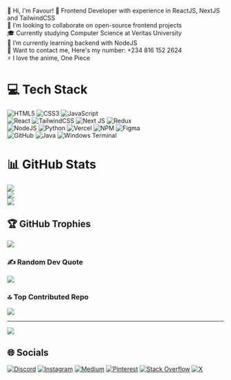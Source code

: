👋 Hi, I'm Favour!
🔭 Frontend Developer with experience in ReactJS, NextJS and TailwindCSS<br>👯 I’m looking to collaborate on open-source frontend projects<br>🎓 Currently studying Computer Science at Veritas University<br>🌱 I’m currently learning backend with NodeJS<br>💬 Want to contact me, Here's my number: +234 816 152 2624<br>⚡ I love the anime, One Piece

 

# 💻 Tech Stack
![HTML5](https://img.shields.io/badge/html5-%23E34F26.svg?style=for-the-badge&logo=html5&logoColor=white) ![CSS3](https://img.shields.io/badge/css3-%231572B6.svg?style=for-the-badge&logo=css3&logoColor=white) ![JavaScript](https://img.shields.io/badge/javascript-%23323330.svg?style=for-the-badge&logo=javascript&logoColor=%23F7DF1E)<br> ![React](https://img.shields.io/badge/react-%2320232a.svg?style=for-the-badge&logo=react&logoColor=%2361DAFB) ![TailwindCSS](https://img.shields.io/badge/tailwindcss-%2338B2AC.svg?style=for-the-badge&logo=tailwind-css&logoColor=white) ![Next JS](https://img.shields.io/badge/Next-black?style=for-the-badge&logo=next.js&logoColor=white) ![Redux](https://img.shields.io/badge/redux-%23593d88.svg?style=for-the-badge&logo=redux&logoColor=white)<br> ![NodeJS](https://img.shields.io/badge/node.js-6DA55F?style=for-the-badge&logo=node.js&logoColor=white) ![Python](https://img.shields.io/badge/python-3670A0?style=for-the-badge&logo=python&logoColor=ffdd54) ![Vercel](https://img.shields.io/badge/vercel-%23000000.svg?style=for-the-badge&logo=vercel&logoColor=white) ![NPM](https://img.shields.io/badge/NPM-%23CB3837.svg?style=for-the-badge&logo=npm&logoColor=white) ![Figma](https://img.shields.io/badge/figma-%23F24E1E.svg?style=for-the-badge&logo=figma&logoColor=white)<br> ![GitHub](https://img.shields.io/badge/github-%23121011.svg?style=for-the-badge&logo=github&logoColor=white) ![Java](https://img.shields.io/badge/java-%23ED8B00.svg?style=for-the-badge&logo=openjdk&logoColor=white) ![Windows Terminal](https://img.shields.io/badge/Windows%20Terminal-%234D4D4D.svg?style=for-the-badge&logo=windows-terminal&logoColor=white)
# 📊 GitHub Stats
![](https://github-readme-stats.vercel.app/api?username=favourachara07&theme=dark&hide_border=false&include_all_commits=false&count_private=false)<br/>
![](https://github-readme-streak-stats.herokuapp.com/?user=favourachara07&theme=dark&hide_border=false)<br/>
![](https://github-readme-stats.vercel.app/api/top-langs/?username=favourachara07&theme=dark&hide_border=false&include_all_commits=false&count_private=false&layout=compact)

## 🏆 GitHub Trophies
![](https://github-profile-trophy.vercel.app/?username=favourachara07&theme=nord&no-frame=false&no-bg=true&margin-w=4)

### ✍️ Random Dev Quote
![](https://quotes-github-readme.vercel.app/api?type=vetical&theme=dark)

### 🔝 Top Contributed Repo
![](https://github-contributor-stats.vercel.app/api?username=favourachara07&limit=5&theme=dark&combine_all_yearly_contributions=true)

---
[![](https://visitcount.itsvg.in/api?id=favourachara07&icon=0&color=9)](https://visitcount.itsvg.in)

## 🌐 Socials
[![Discord](https://img.shields.io/badge/Discord-%237289DA.svg?logo=discord&logoColor=white)](https://discord.gg/Wb3ne9fP) [![Instagram](https://img.shields.io/badge/Instagram-%23E4405F.svg?logo=Instagram&logoColor=white)](https://instagram.com/achara_morales) [![Medium](https://img.shields.io/badge/Medium-12100E?logo=medium&logoColor=white)](https://medium.com/@acharafavour01) [![Pinterest](https://img.shields.io/badge/Pinterest-%23E60023.svg?logo=Pinterest&logoColor=white)](https://pinterest.com/acharafavour) [![Stack Overflow](https://img.shields.io/badge/-Stackoverflow-FE7A16?logo=stack-overflow&logoColor=white)](https://stackoverflow.com/users/26378929) [![X](https://img.shields.io/badge/X-black.svg?logo=X&logoColor=white)](https://x.com/favour2207)
<!-- Proudly created with GPRM ( https://gprm.itsvg.in ) -->
